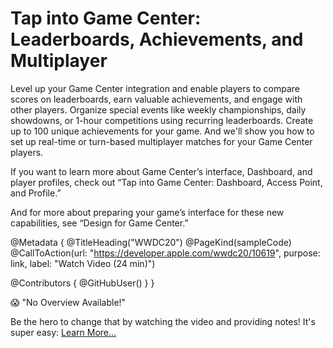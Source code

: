 # Tap into Game Center: Leaderboards, Achievements, and Multiplayer

Level up your Game Center integration and enable players to compare scores on leaderboards, earn valuable achievements, and engage with other players. Organize special events like weekly championships, daily showdowns, or 1-hour competitions using recurring leaderboards. Create up to 100 unique achievements for your game. And we'll show you how to set up real-time or turn-based multiplayer matches for your Game Center players.

If you want to learn more about Game Center’s interface, Dashboard, and player profiles, check out “Tap into Game Center: Dashboard, Access Point, and Profile.”

And for more about preparing your game’s interface for these new capabilities, see “Design for Game Center.”

@Metadata {
   @TitleHeading("WWDC20")
   @PageKind(sampleCode)
   @CallToAction(url: "https://developer.apple.com/wwdc20/10619", purpose: link, label: "Watch Video (24 min)")

   @Contributors {
      @GitHubUser(<replace this with your GitHub handle>)
   }
}

😱 "No Overview Available!"

Be the hero to change that by watching the video and providing notes! It's super easy:
 [Learn More…](https://wwdcnotes.github.io/WWDCNotes/documentation/wwdcnotes/contributing)
